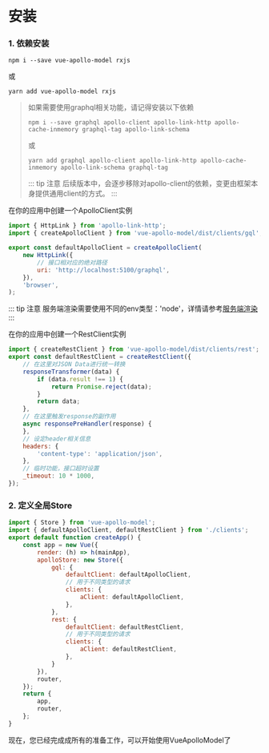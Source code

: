 # 安装

### 1. 依赖安装
```shell
npm i --save vue-apollo-model rxjs
```
或
```shell
yarn add vue-apollo-model rxjs
```
> 如果需要使用graphql相关功能，请记得安装以下依赖
> ```shell
> npm i --save graphql apollo-client apollo-link-http apollo-cache-inmemory graphql-tag apollo-link-schema
> ```
> 或
> ```shell
> yarn add graphql apollo-client apollo-link-http apollo-cache-inmemory apollo-link-schema graphql-tag
> ```
> ::: tip 注意
> 后续版本中，会逐步移除对apollo-client的依赖，变更由框架本身提供通用client的方式。
> :::

在你的应用中创建一个ApolloClient实例

```javascript
import { HttpLink } from 'apollo-link-http';
import { createApolloClient } from 'vue-apollo-model/dist/clients/gql';

export const defaultApolloClient = createApolloClient(
    new HttpLink({
        // 接口相对应的绝对路径
        uri: 'http://localhost:5100/graphql',
    }),
    'browser',
);
```

::: tip 注意
服务端渲染需要使用不同的env类型：'node'，详情请参考[服务端渲染](./server-side-render.md)
:::

在你的应用中创建一个RestClient实例

```javascript
import { createRestClient } from 'vue-apollo-model/dist/clients/rest';
export const defaultRestClient = createRestClient({
    // 在这里对JSON Data进行统一转换
    responseTransformer(data) {
        if (data.result !== 1) {
            return Promise.reject(data);
        }
        return data;
    },
    // 在这里触发response的副作用
    async responsePreHandler(response) {
    },
    // 设定header相关信息
    headers: {
        'content-type': 'application/json',
    },
    // 临时功能，接口超时设置
    _timeout: 10 * 1000,
});
```

### 2. 定义全局Store
```javascript
import { Store } from 'vue-apollo-model';
import { defaultApolloClient, defaultRestClient } from './clients';
export default function createApp() {
    const app = new Vue({
        render: (h) => h(mainApp),
        apolloStore: new Store({
            gql: {
                defaultClient: defaultApolloClient,
                // 用于不同类型的请求
                clients: {
                    aClient: defaultApolloClient,
                },
            },
            rest: {
                defaultClient: defaultRestClient,
                // 用于不同类型的请求
                clients: {
                    aClient: defaultRestClient,
                },
            }
        }),
        router,
    });
    return {
        app,
        router,
    };
}

```

现在，您已经完成成所有的准备工作，可以开始使用VueApolloModel了
